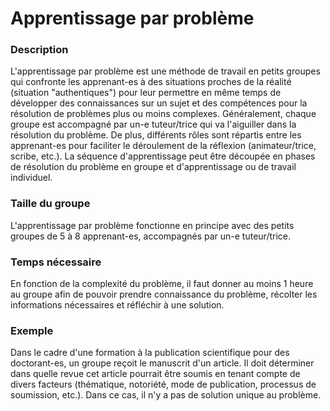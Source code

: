 # Apprentissage par problème

### Description
L'apprentissage par problème est une méthode de travail en petits groupes qui confronte les apprenant-es à des situations proches de la réalité (situation "authentiques") pour leur permettre en même temps de développer des connaissances sur un sujet et des compétences pour la résolution de problèmes plus ou moins complexes. Généralement, chaque groupe est accompagné par un-e tuteur/trice qui va l'aiguiller dans la résolution du problème. De plus, différents rôles sont répartis entre les apprenant-es pour faciliter le déroulement de la réflexion (animateur/trice, scribe, etc.). La séquence d'apprentissage peut être découpée en phases de résolution du problème en groupe et d'apprentissage ou de travail individuel.

### Taille du groupe
L'apprentissage par problème fonctionne en principe avec des petits groupes de 5 à 8 apprenant-es, accompagnés par un-e tuteur/trice.

### Temps nécessaire
En fonction de la complexité du problème, il faut donner au moins 1 heure au groupe afin de pouvoir prendre connaissance du problème, récolter les informations nécessaires et réfléchir à une solution.

### Exemple
Dans le cadre d'une formation à la publication scientifique pour des doctorant-es, un groupe reçoit le manuscrit d'un article. Il doit déterminer dans quelle revue cet article pourrait être soumis en tenant compte de divers facteurs (thématique, notoriété, mode de publication, processus de soumission, etc.). Dans ce cas, il n'y a pas de solution unique au problème.
